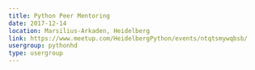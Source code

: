 ```yaml
---
title: Python Peer Mentoring
date: 2017-12-14
location: Marsilius-Arkaden, Heidelberg
link: https://www.meetup.com/HeidelbergPython/events/ntqtsmywqbsb/
usergroup: pythonhd
type: usergroup
---
```

